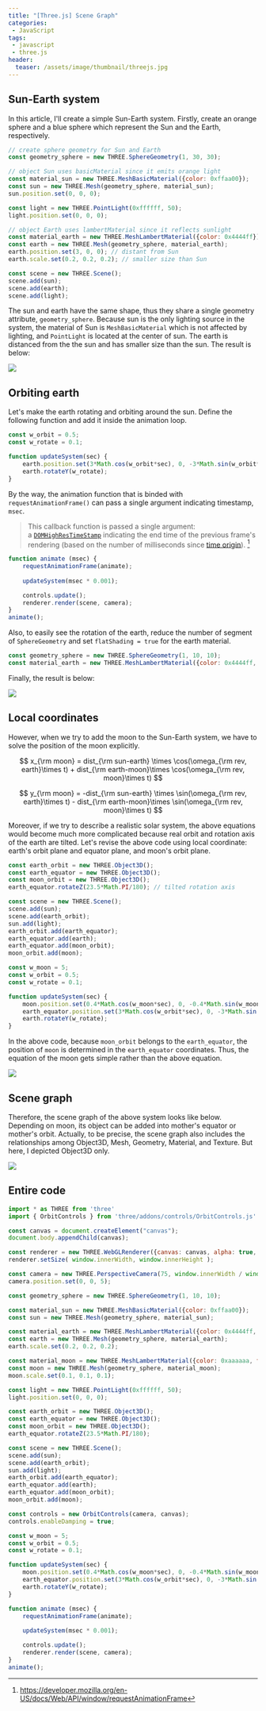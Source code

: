 ```yaml
---
title: "[Three.js] Scene Graph"
categories:
 - JavaScript
tags:
 - javascript
 - three.js
header:
  teaser: /assets/image/thumbnail/threejs.jpg
---
```


## Sun-Earth system
In this article, I'll create a simple Sun-Earth system. Firstly, create an orange sphere and a blue sphere which represent the Sun and the Earth, respectively.
```js
// create sphere geometry for Sun and Earth
const geometry_sphere = new THREE.SphereGeometry(1, 30, 30); 

// object Sun uses basicMaterial since it emits orange light
const material_sun = new THREE.MeshBasicMaterial({color: 0xffaa00});
const sun = new THREE.Mesh(geometry_sphere, material_sun);
sun.position.set(0, 0, 0);

const light = new THREE.PointLight(0xffffff, 50);
light.position.set(0, 0, 0);

// object Earth uses lambertMaterial since it reflects sunlight
const material_earth = new THREE.MeshLambertMaterial({color: 0x4444ff});
const earth = new THREE.Mesh(geometry_sphere, material_earth);
earth.position.set(3, 0, 0); // distant from Sun
earth.scale.set(0.2, 0.2, 0.2); // smaller size than Sun

const scene = new THREE.Scene();
scene.add(sun);
scene.add(earth);
scene.add(light);
```

The sun and earth have the same shape, thus they share a single geometry attribute, `geometry_sphere`. Because sun is the only lighting source in the system, the material of Sun is `MeshBasicMaterial` which is not affected by lighting, and `PointLight` is located at the center of sun. The earth is distanced from the the sun and has smaller size than the sun. The result is below:

<img class="image" referrerpolicy="no-referrer" src="https://i.imgur.com/ZFs7Zpa.png">

## Orbiting earth
Let's make the earth rotating and orbiting around the sun. Define the following function and add it inside the animation loop.
```js
const w_orbit = 0.5;
const w_rotate = 0.1;

function updateSystem(sec) {
    earth.position.set(3*Math.cos(w_orbit*sec), 0, -3*Math.sin(w_orbit*sec));
    earth.rotateY(w_rotate);
}
```

By the way, the animation function that is binded with `requestAnimationFrame()` can pass a single argument indicating timestamp, `msec`.
> This callback function is passed a single argument: a [`DOMHighResTimeStamp`](https://developer.mozilla.org/en-US/docs/Web/API/DOMHighResTimeStamp) indicating the end time of the previous frame's rendering (based on the number of milliseconds since [time origin](https://developer.mozilla.org/en-US/docs/Web/API/DOMHighResTimeStamp#the_time_origin)). [^rAF]

```js
function animate (msec) {
    requestAnimationFrame(animate);
    
    updateSystem(msec * 0.001);

    controls.update();
	renderer.render(scene, camera);
}
animate();
```

Also, to easily see the rotation of the earth, reduce the number of segment of `SphereGeometry` and set `flatShading = true` for the earth material.
```js
const geometry_sphere = new THREE.SphereGeometry(1, 10, 10);
const material_earth = new THREE.MeshLambertMaterial({color: 0x4444ff, flatShading: true});
```

Finally, the result is below:

<img class="image" referrerpolicy="no-referrer" src="https://i.imgur.com/mBaXGcW.gif">

## Local coordinates
However, when we try to add the moon to the Sun-Earth system, we have to solve the position of the moon explicitly.

$$
x_{\rm moon} = dist_{\rm sun-earth} \times \cos(\omega_{\rm rev, earth}\times t) + dist_{\rm earth-moon}\times \cos(\omega_{\rm rev, moon}\times t)
$$

$$
y_{\rm moon} = -dist_{\rm sun-earth} \times \sin(\omega_{\rm rev, earth}\times t) - dist_{\rm earth-moon}\times \sin(\omega_{\rm rev, moon}\times t)
$$

Moreover, if we try to describe a realistic solar system, the above equations would become much more complicated because real orbit and rotation axis of the earth are tilted. Let's revise the above code using local coordinate: earth's orbit plane and equator plane, and moon's orbit plane. 
```js
const earth_orbit = new THREE.Object3D();
const earth_equator = new THREE.Object3D();
const moon_orbit = new THREE.Object3D();
earth_equator.rotateZ(23.5*Math.PI/180); // tilted rotation axis

const scene = new THREE.Scene();
scene.add(sun);
scene.add(earth_orbit);
sun.add(light);
earth_orbit.add(earth_equator);
earth_equator.add(earth);
earth_equator.add(moon_orbit);
moon_orbit.add(moon);

const w_moon = 5;
const w_orbit = 0.5;
const w_rotate = 0.1;

function updateSystem(sec) {
    moon.position.set(0.4*Math.cos(w_moon*sec), 0, -0.4*Math.sin(w_moon*sec));
    earth_equator.position.set(3*Math.cos(w_orbit*sec), 0, -3*Math.sin(w_orbit*sec));
    earth.rotateY(w_rotate);
}
```

In the above code, because `moon_orbit` belongs to the `earth_equator`, the position of `moon` is determined in the `earth_equator` coordinates. Thus, the equation of the moon gets simple rather than the above equation.

<img class="image" referrerpolicy="no-referrer" src="https://i.imgur.com/5yJ95Mw.gif">

## Scene graph

Therefore, the scene graph of the above system looks like below. Depending on moon, its object can be added into mother's equator or mother's orbit. Actually, to be precise, the scene graph also includes the relationships among Object3D, Mesh, Geometry, Material, and Texture. But here, I depicted Object3D only.

<img class="image" referrerpolicy="no-referrer" src="https://i.imgur.com/KvtEwBx.png">

## Entire code
```js
import * as THREE from 'three'
import { OrbitControls } from 'three/addons/controls/OrbitControls.js'

const canvas = document.createElement("canvas");
document.body.appendChild(canvas);

const renderer = new THREE.WebGLRenderer({canvas: canvas, alpha: true, antialias: true});
renderer.setSize( window.innerWidth, window.innerHeight );

const camera = new THREE.PerspectiveCamera(75, window.innerWidth / window.innerHeight, 0.1, 1000);
camera.position.set(0, 0, 5);

const geometry_sphere = new THREE.SphereGeometry(1, 10, 10);

const material_sun = new THREE.MeshBasicMaterial({color: 0xffaa00});
const sun = new THREE.Mesh(geometry_sphere, material_sun);

const material_earth = new THREE.MeshLambertMaterial({color: 0x4444ff, flatShading: true});
const earth = new THREE.Mesh(geometry_sphere, material_earth);
earth.scale.set(0.2, 0.2, 0.2);

const material_moon = new THREE.MeshLambertMaterial({color: 0xaaaaaa, flatShading: true});
const moon = new THREE.Mesh(geometry_sphere, material_moon);
moon.scale.set(0.1, 0.1, 0.1);

const light = new THREE.PointLight(0xffffff, 50);
light.position.set(0, 0, 0);

const earth_orbit = new THREE.Object3D();
const earth_equator = new THREE.Object3D();
const moon_orbit = new THREE.Object3D();
earth_equator.rotateZ(23.5*Math.PI/180);

const scene = new THREE.Scene();
scene.add(sun);
scene.add(earth_orbit);
sun.add(light);
earth_orbit.add(earth_equator);
earth_equator.add(earth);
earth_equator.add(moon_orbit);
moon_orbit.add(moon);

const controls = new OrbitControls(camera, canvas);
controls.enableDamping = true;

const w_moon = 5;
const w_orbit = 0.5;
const w_rotate = 0.1;

function updateSystem(sec) {
    moon.position.set(0.4*Math.cos(w_moon*sec), 0, -0.4*Math.sin(w_moon*sec));
    earth_equator.position.set(3*Math.cos(w_orbit*sec), 0, -3*Math.sin(w_orbit*sec));
    earth.rotateY(w_rotate);
}

function animate (msec) {
    requestAnimationFrame(animate);
    
    updateSystem(msec * 0.001);

    controls.update();
	renderer.render(scene, camera);
}
animate();
```

[^rAF]: https://developer.mozilla.org/en-US/docs/Web/API/window/requestAnimationFrame